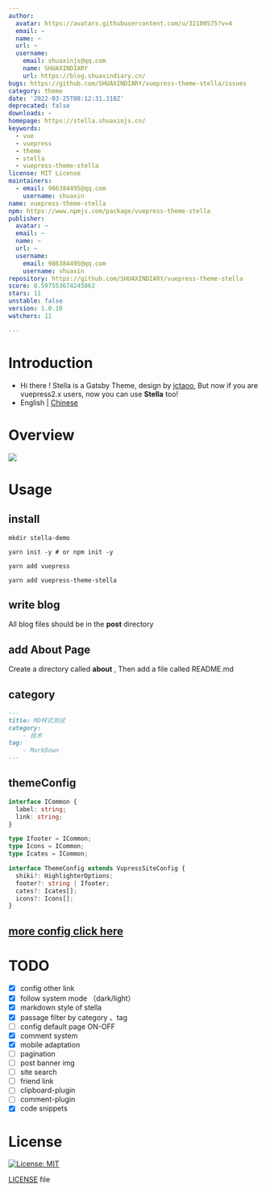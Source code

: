 ```yaml
---
author:
  avatar: https://avatars.githubusercontent.com/u/32100575?v=4
  email: ~
  name: ~
  url: ~
  username:
    email: shuaxinjs@qq.com
    name: SHUAXINDIARY
    url: https://blog.shuaxindiary.cn/
bugs: https://github.com/SHUAXINDIARY/vuepress-theme-stella/issues
category: theme
date: '2022-03-25T08:12:31.318Z'
deprecated: false
downloads: ~
homepage: https://stella.shuaxinjs.cn/
keywords:
  - vue
  - vuepress
  - theme
  - stella
  - vuepress-theme-stella
license: MIT License
maintainers:
  - email: 986384495@qq.com
    username: shuaxin
name: vuepress-theme-stella
npm: https://www.npmjs.com/package/vuepress-theme-stella
publisher:
  avatar: ~
  email: ~
  name: ~
  url: ~
  username:
    email: 986384495@qq.com
    username: shuaxin
repository: https://github.com/SHUAXINDIARY/vuepress-theme-stella
score: 0.597553674245862
stars: 11
unstable: false
version: 1.0.10
watchers: 11

---
```


# Introduction
- Hi there ! Stella is a Gatsby Theme, design by [jctaoo](https://github.com/jctaoo), But now if you are vuepress2.x users, now you can use **Stella** too!
- English | [Chinese](./README_CN.md)
# Overview
![](./stella_cover.png)

# Usage

## install

```shell
mkdir stella-demo

yarn init -y # or npm init -y

yarn add vuepress

yarn add vuepress-theme-stella
```

## write blog
All blog files should be in the **post** directory

## add About Page
Create a directory called **about** , Then add a file called README.md

## category

```md
---
title: MD样式测试
category:
    - 技术
tag:
    - MarkDown
---
```

## themeConfig
```ts
interface ICommon {
  label: string;
  link: string;
}

type Ifooter = ICommon;
type Icons = ICommon;
type Icates = ICommon;

interface ThemeConfig extends VupressSiteConfig {
  shiki?: HighlighterOptions;
  footer?: string | Ifooter;
  cates?: Icates[];
  icons?: Icons[];
}
```

## [more config click here](https://stella.shuaxinjs.cn/about/)


<!-- # Feature -->

# TODO
- [x] config other link
- [x] follow system mode （dark/light）
- [x] markdown style of stella
- [x] passage filter by category 、tag
- [ ] config default page ON-OFF
- [x] comment system
- [x] mobile adaptation
- [ ] pagination
- [ ] post banner img
- [ ] site search
- [ ] friend link
- [ ] clipboard-plugin
- [ ] comment-plugin
- [X] code snippets

# License
[![License: MIT](https://img.shields.io/badge/License-0BSD-yellow.svg)](https://opensource.org/licenses/0BSD)


[LICENSE](https://github.com/SHUAXINDIARY/vuepress-theme-stella/blob/main/LICENSE) file

